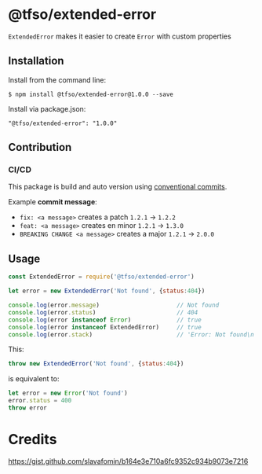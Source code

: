 # @tfso/extended-error
`ExtendedError` makes it easier to create `Error` with custom properties

## Installation
Install from the command line:
```
$ npm install @tfso/extended-error@1.0.0 --save
```

Install via package.json:
```
"@tfso/extended-error": "1.0.0"
```

## Contribution
### CI/CD
This package is build and auto version using [conventional commits](https://www.conventionalcommits.org/en/v1.0.0/).

Example **commit message**:
* `fix: <a message>` creates a patch `1.2.1` -> `1.2.2`
* `feat: <a message>` creates en minor `1.2.1` -> `1.3.0`
* `BREAKING CHANGE <a message>` creates a major  `1.2.1` -> `2.0.0`

## Usage

```javascript
const ExtendedError = require('@tfso/extended-error')

let error = new ExtendedError('Not found', {status:404})

console.log(error.message)                      // Not found
console.log(error.status)                       // 404
console.log(error instanceof Error)             // true 
console.log(error instanceof ExtendedError)     // true 
console.log(error.stack)                        // 'Error: Not found\n    at repl:1:9\n ...
```

This:
```javascript
throw new ExtendedError('Not found', {status:404})
```
is equivalent to:
```javascript
let error = new Error('Not found')
error.status = 400
throw error
```


# Credits
https://gist.github.com/slavafomin/b164e3e710a6fc9352c934b9073e7216